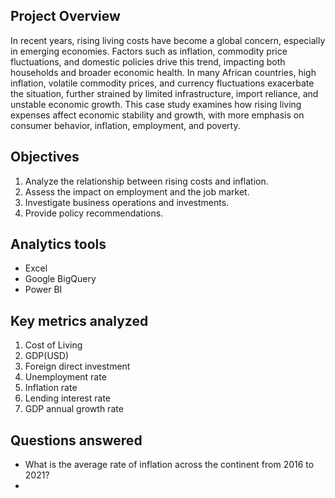 ## Project Overview
In recent years, rising living costs have become a global concern, especially in emerging economies. Factors such as inflation, commodity price fluctuations, and domestic policies drive this trend, impacting both households and broader economic health. In many African countries, high inflation, volatile commodity prices, and currency fluctuations exacerbate the situation, further strained by limited infrastructure, import reliance, and unstable economic growth. This case study examines how rising living expenses affect economic stability and growth, with more emphasis on consumer behavior, inflation, employment, and poverty.

## Objectives
1. Analyze the relationship between rising costs and inflation.
2. Assess the impact on employment and the job market.
3. Investigate business operations and investments.
4. Provide policy recommendations.

## Analytics tools
+ Excel
+ Google BigQuery
+ Power BI

## Key metrics analyzed
1. Cost of Living
2. GDP(USD)
3. Foreign direct investment
4. Unemployment rate
5. Inflation rate
6. Lending interest rate
7. GDP annual growth rate

## Questions answered
+ What is the average rate of inflation across the continent from 2016 to 2021?
+ 
